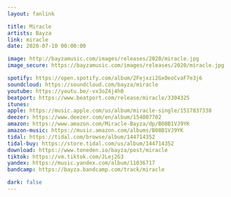 ```yaml
---
layout: fanlink

title: Miracle
artists: Bayza
link: miracle
date: 2020-07-10 00:00:00

image: http://bayzamusic.com/images/releases/2020/miracle.jpg
image_secure: https://bayzamusic.com/images/releases/2020/miracle.jpg

spotify: https://open.spotify.com/album/2Fejxzi2GxOeoCvaF7e3j6
soundcloud: https://soundcloud.com/bayza/miracle
youtube: https://youtu.be/-vx3oZ4j4h0
beatport: https://www.beatport.com/release/miracle/3304325
itunes: 
apple: https://music.apple.com/us/album/miracle-single/1517837338
deezer: https://www.deezer.com/en/album/154007702
amazon: https://www.amazon.com/Miracle-Bayza/dp/B08B1VJ9YK
amazon-music: https://music.amazon.com/albums/B08B1VJ9YK
tidal: https://tidal.com/browse/album/144714352
tidal-buy: https://store.tidal.com/us/album/144714352
download: https://www.toneden.io/bayza/post/miracle
tiktok: https://vm.tiktok.com/JLej2G3
yandex: https://music.yandex.com/album/11036717
bandcamp: https://bayza.bandcamp.com/track/miracle

dark: false
---
```

